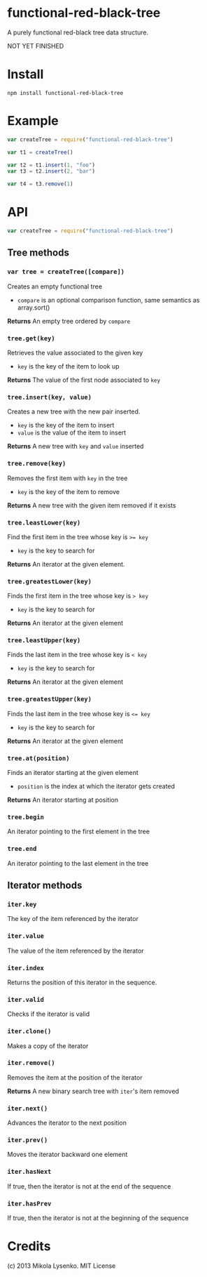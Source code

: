 functional-red-black-tree
=========================
A purely functional red-black tree data structure.  

NOT YET FINISHED


# Install

    npm install functional-red-black-tree

# Example

```javascript
var createTree = require("functional-red-black-tree")

var t1 = createTree()

var t2 = t1.insert(1, "foo")
var t3 = t2.insert(2, "bar")

var t4 = t3.remove(1)
```

# API

```javascript
var createTree = require("functional-red-black-tree")
```

## Tree methods

### `var tree = createTree([compare])`
Creates an empty functional tree

* `compare` is an optional comparison function, same semantics as array.sort()

**Returns** An empty tree ordered by `compare`

### `tree.get(key)`
Retrieves the value associated to the given key

* `key` is the key of the item to look up

**Returns** The value of the first node associated to `key`

### `tree.insert(key, value)`
Creates a new tree with the new pair inserted.

* `key` is the key of the item to insert
* `value` is the value of the item to insert

**Returns** A new tree with `key` and `value` inserted

### `tree.remove(key)`
Removes the first item with `key` in the tree

* `key` is the key of the item to remove

**Returns** A new tree with the given item removed if it exists

### `tree.leastLower(key)`
Find the first item in the tree whose key is `>= key`

* `key` is the key to search for

**Returns** An iterator at the given element.

### `tree.greatestLower(key)`
Finds the first item in the tree whose key is `> key`

* `key` is the key to search for

**Returns** An iterator at the given element

### `tree.leastUpper(key)`
Finds the last item in the tree whose key is `< key`

* `key` is the key to search for

**Returns** An iterator at the given element

### `tree.greatestUpper(key)`
Finds the last item in the tree whose key is `<= key`

* `key` is the key to search for

**Returns** An iterator at the given element

### `tree.at(position)`
Finds an iterator starting at the given element

* `position` is the index at which the iterator gets created

**Returns** An iterator starting at position

### `tree.begin`
An iterator pointing to the first element in the tree

### `tree.end`
An iterator pointing to the last element in the tree

## Iterator methods

### `iter.key`
The key of the item referenced by the iterator

### `iter.value`
The value of the item referenced by the iterator

### `iter.index`
Returns the position of this iterator in the sequence.

### `iter.valid`
Checks if the iterator is valid

### `iter.clone()`
Makes a copy of the iterator

### `iter.remove()`
Removes the item at the position of the iterator

**Returns** A new binary search tree with `iter`'s item removed

### `iter.next()`
Advances the iterator to the next position

### `iter.prev()`
Moves the iterator backward one element

### `iter.hasNext`
If true, then the iterator is not at the end of the sequence

### `iter.hasPrev`
If true, then the iterator is not at the beginning of the sequence

# Credits
(c) 2013 Mikola Lysenko. MIT License